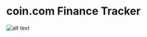 # coin.com Finance Tracker
![alt text](https://github.com/Eg-nce/coin.com/coin/images/et2.png?raw=true)

